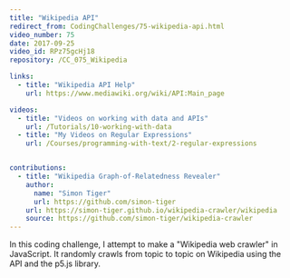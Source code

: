 ```yaml
---
title: "Wikipedia API"
redirect_from: CodingChallenges/75-wikipedia-api.html
video_number: 75
date: 2017-09-25
video_id: RPz75gcHj18
repository: /CC_075_Wikipedia

links: 
  - title: "Wikipedia API Help"
    url: https://www.mediawiki.org/wiki/API:Main_page

videos:
  - title: "Videos on working with data and APIs"
    url: /Tutorials/10-working-with-data
  - title: "My Videos on Regular Expressions"
    url: /Courses/programming-with-text/2-regular-expressions


contributions:
  - title: "Wikipedia Graph-of-Relatedness Revealer"
    author:
      name: "Simon Tiger"
      url: https://github.com/simon-tiger
    url: https://simon-tiger.github.io/wikipedia-crawler/wikipedia
    source: https://github.com/simon-tiger/wikipedia-crawler
---
```


In this coding challenge, I attempt to make a "Wikipedia web crawler" in JavaScript. It randomly crawls from topic to topic on Wikipedia using the API and the p5.js library.
